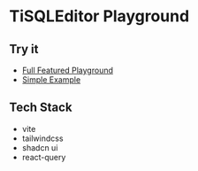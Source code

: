 # TiSQLEditor Playground

## Try it

- [Full Featured Playground](https://tisqleditor.vercel.app/playgroud)
- [Simple Example](https://tisqleditor.vercel.app/examples?ex=all)

## Tech Stack

- vite
- tailwindcss
- shadcn ui
- react-query
